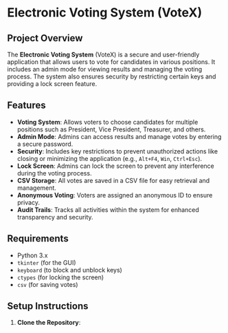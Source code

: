# **Electronic Voting System (VoteX)**

## **Project Overview**

The **Electronic Voting System** (VoteX) is a secure and user-friendly application that allows users to vote for candidates in various positions. It includes an admin mode for viewing results and managing the voting process. The system also ensures security by restricting certain keys and providing a lock screen feature.

## **Features**

- **Voting System**: Allows voters to choose candidates for multiple positions such as President, Vice President, Treasurer, and others.
- **Admin Mode**: Admins can access results and manage votes by entering a secure password.
- **Security**: Includes key restrictions to prevent unauthorized actions like closing or minimizing the application (e.g., `Alt+F4`, `Win`, `Ctrl+Esc`).
- **Lock Screen**: Admins can lock the screen to prevent any interference during the voting process.
- **CSV Storage**: All votes are saved in a CSV file for easy retrieval and management.
- **Anonymous Voting**: Voters are assigned an anonymous ID to ensure privacy.
- **Audit Trails**: Tracks all activities within the system for enhanced transparency and security.

## **Requirements**

- Python 3.x
- `tkinter` (for the GUI)
- `keyboard` (to block and unblock keys)
- `ctypes` (for locking the screen)
- `csv` (for saving votes)

## **Setup Instructions**

1. **Clone the Repository**:
